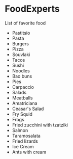# FoodExperts
List of favorite food
* Pastitsio
* Pasta
* Burgers
* Pizza
* Souvlaki
* Tacos
* Sushi
* Noodles
* Bao buns
* Pies
* Carpaccio
* Salads
* Meatballs
* Amatriciana
* Ceasar's Salad
* Fry Squid
* Frogs
* Fried zucchini with tzatziki
* Salmon 
* Taramosalata
* Fried lizards
* Ice Cream
* Ants with cream 
